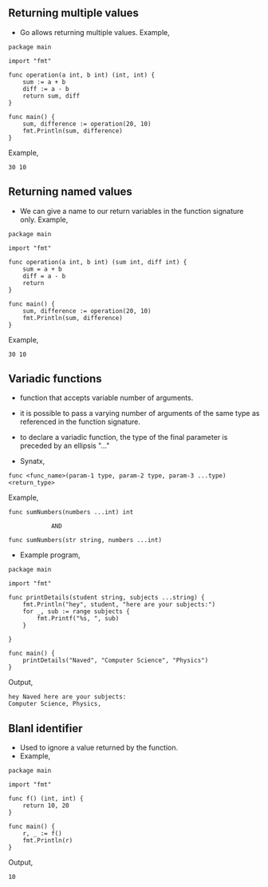 ## Returning multiple values ##

* Go allows returning multiple values. Example,

```
package main

import "fmt"

func operation(a int, b int) (int, int) {
	sum := a + b
	diff := a - b
	return sum, diff
}

func main() {
	sum, difference := operation(20, 10)
	fmt.Println(sum, difference)
}
```
Example,
```
30 10
```



## Returning named values ##

* We can give a name to our return variables in the function signature only. Example,

```
package main

import "fmt"

func operation(a int, b int) (sum int, diff int) {
	sum = a + b
	diff = a - b
	return
}

func main() {
	sum, difference := operation(20, 10)
	fmt.Println(sum, difference)
}
```
Example,
```
30 10
```



## Variadic functions ##


* function that accepts variable number of arguments.

* it is possible to pass a varying number of arguments of the same type as referenced in the function signature.

* to declare a variadic function, the type of the final parameter is preceded by an ellipsis "..."

* Synatx,

```
func <func_name>(param-1 type, param-2 type, param-3 ...type) <return_type>
```
Example,
```
func sumNumbers(numbers ...int) int

            AND
	    
func sumNumbers(str string, numbers ...int)
```

* Example program, 

```
package main

import "fmt"

func printDetails(student string, subjects ...string) {
	fmt.Println("hey", student, "here are your subjects:")
	for _, sub := range subjects {
		fmt.Printf("%s, ", sub)
	}

}

func main() {
	printDetails("Naved", "Computer Science", "Physics")
}
```
Output,
```
hey Naved here are your subjects:
Computer Science, Physics,
```



## Blanl identifier ##

* Used to ignore a value returned by the function.
* Example,

```
package main

import "fmt"

func f() (int, int) {
	return 10, 20
}

func main() {
	r, _ := f()
	fmt.Println(r)
}
```
Output,
```
10
```

